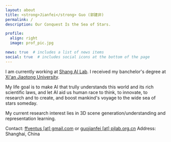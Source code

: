 ```yaml
---
layout: about
title: <strong>Jianfei</strong> Guo (郭建非)
permalink: /
description: Our Conquest Is the Sea of Stars.

profile:
  align: right
  image: prof_pic.jpg

news: true  # includes a list of news items
social: true  # includes social icons at the bottom of the page
---
```


I am currently working at [Shang AI Lab](https://www.shlab.org.cn). I received my banchelor's degree at [Xi'an Jiaotong University](https://en.wikipedia.org/wiki/Xi%27an_Jiaotong_University).

My life goal is to make AI that trully understands this world and its rich scientific laws, and let AI aid us human race to think, to innovate, to research and to create, and boost mankind's voyage to the wide sea of stars someday.

My current research interest lies in 3D scene generation/understanding and representation learning.

Contact: [ffventus [at] gmail.com](mailto:ffventus@gmail.com) or [guojianfei [at] pjlab.org.cn](mailto:guojianfei@pjlab.org.cn)
Address: Shanghai, China
